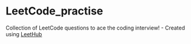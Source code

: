 # LeetCode_practise
Collection of LeetCode questions to ace the coding interview! - Created using [LeetHub](https://github.com/QasimWani/LeetHub)
